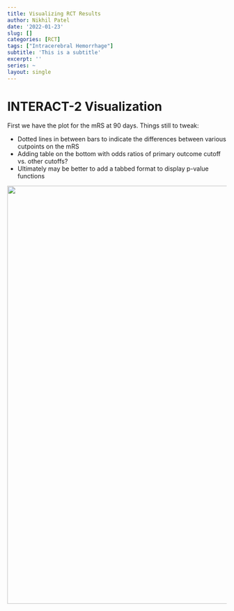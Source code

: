```yaml
---
title: Visualizing RCT Results
author: Nikhil Patel
date: '2022-01-23'
slug: []
categories: [RCT]
tags: ["Intracerebral Hemorrhage"]
subtitle: 'This is a subtitle'
excerpt: ''
series: ~
layout: single
---
```





# INTERACT-2 Visualization



First we have the plot for the mRS at 90 days.
Things still to tweak:

- Dotted lines in between bars to indicate the differences between various cutpoints on the mRS
- Adding table on the bottom with odds ratios of primary outcome cutoff vs. other cutoffs?
- Ultimately may be better to add a tabbed format to display p-value functions



<img src="{{< blogdown/postref >}}index_files/figure-html/stacked bar chart-1.png" width="960" />
